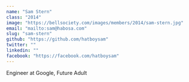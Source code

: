 ```yaml
---
name: "Sam Stern"
class: "2014"
image: "https://bellsociety.com/images/members/2014/sam-stern.jpg"
email: "mailto:sam@habosa.com"
slug: "sam-stern"
github: "https://github.com/hatboysam"
twitter: ""
linkedin: ""
facebook: "https://facebook.com/hatboysam"
---
```

Engineer at Google, Future Adult